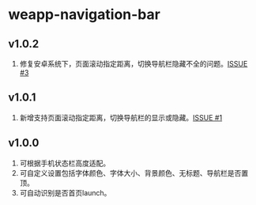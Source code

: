 # weapp-navigation-bar
## v1.0.2
1. 修复安卓系统下，页面滚动指定距离，切换导航栏隐藏不全的问题。[ISSUE #3](https://github.com/mulook/weapp-navigation-bar/issues/3)
## v1.0.1
1. 新增支持页面滚动指定距离，切换导航栏的显示或隐藏。[ISSUE #1](https://github.com/mulook/weapp-navigation-bar/issues/1)
## v1.0.0
1. 可根据手机状态栏高度适配。
2. 可自定义设置包括字体颜色、字体大小、背景颜色、无标题、导航栏是否置顶。
3. 可自动识别是否首页launch。